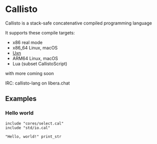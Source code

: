 # Callisto
Callisto is a stack-safe concatenative compiled programming language

It supports these compile targets:
- x86 real mode
- x86_64 Linux, macOS
- [Uxn](https://100r.co/site/uxn.html)
- ARM64 Linux, macOS
- Lua (subset CallistoScript)

with more coming soon

IRC: callisto-lang on libera.chat

## Examples
### Hello world
```
include "cores/select.cal"
include "std/io.cal"

"Hello, world!" print_str
```
